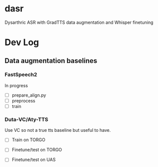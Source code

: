 # dasr
Dysarthric ASR with GradTTS data augmentation and Whisper finetuning

# Dev Log

## Data augmentation baselines

### FastSpeech2

In progress
- [ ] prepare_align.py
- [ ] preprocess
- [ ] train

### Duta-VC/Aty-TTS

Use VC so not a true tts baseline but useful to have.

- [ ] Train on TORGO
- [ ] Finetune/test on TORGO
- [ ] Finetune/test on UAS

